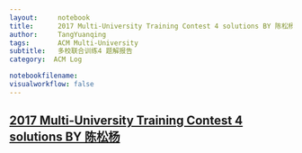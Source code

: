 ```yaml
---
layout:     notebook
title:      2017 Multi-University Training Contest 4 solutions BY 陈松杨
author:     TangYuanqing
tags: 		ACM Multi-University
subtitle:   多校联合训练4 题解报告
category:  ACM Log

notebookfilename:
visualworkflow: false
---
```



## [2017 Multi-University Training Contest 4 solutions BY 陈松杨](http://bestcoder.hdu.edu.cn/blog/2017-multi-university-training-contest-4-solutions-by-%E9%99%88%E6%9D%BE%E6%9D%A8/)
